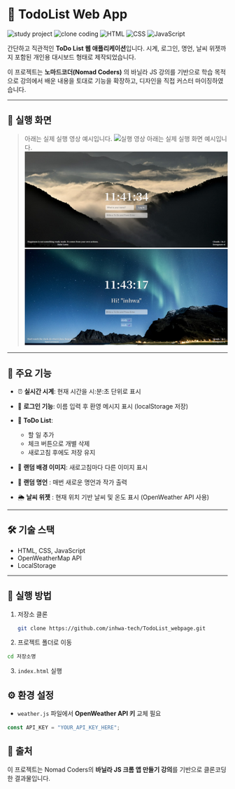 # 🌟 TodoList Web App

![study project](https://img.shields.io/badge/Project-Study-blue)
![clone coding](https://img.shields.io/badge/Clone-NomadCoders-orange)
![HTML](https://img.shields.io/badge/HTML5-E34F26?logo=html5&logoColor=white)
![CSS](https://img.shields.io/badge/CSS3-1572B6?logo=css3&logoColor=white)
![JavaScript](https://img.shields.io/badge/JavaScript-ES6+-yellow?logo=javascript&logoColor=black)

간단하고 직관적인 **ToDo List 웹 애플리케이션**입니다.
시계, 로그인, 명언, 날씨 위젯까지 포함된 개인용 대시보드 형태로 제작되었습니다.

이 프로젝트는 **노마드코더(Nomad Coders)** 의 바닐라 JS 강의를 기반으로 학습 목적으로 강의에서 배운 내용을 토대로 기능을 확장하고, 디자인을 직접 커스터 마이징하였습니다.

---

## 🎥 실행 화면
> 아래는 실제 실행 영상 예시입니다.
![실행 영상](example/example_video.gif)
> 아래는 실제 실행 화면 예시입니다.
![실행 화면](example/example_1.png)
![실행 화면](example/example_2.png)

---

## 📌 주요 기능

- ⏰ **실시간 시계**: 현재 시간을 시:분:초 단위로 표시

- 🙋 **로그인 기능**: 이름 입력 후 환영 메시지 표시 (localStorage 저장)

- 📝 **ToDo List**:

  - 할 일 추가
  - 체크 버튼으로 개별 삭제
  - 새로고침 후에도 저장 유지

- 🌈 **랜덤 배경 이미지**: 새로고침마다 다른 이미지 표시

- 💬 **랜덤 명언** : 매번 새로운 명언과 작가 출력

- 🌦 **날씨 위젯** : 현재 위치 기반 날씨 및 온도 표시 (OpenWeather API 사용)

---

## 🛠 기술 스택
- HTML, CSS, JavaScript  
- OpenWeatherMap API  
- LocalStorage

---

## 🚀 실행 방법

1. 저장소 클론
   ```bash
   git clone https://github.com/inhwa-tech/TodoList_webpage.git
   ```

2. 프로젝트 폴더로 이동
```bash
cd 저장소명
```

3. `index.html` 실행

## ⚙️ 환경 설정
- `weather.js` 파일에서 **OpenWeather API 키** 교체 필요
```javascript
const API_KEY = "YOUR_API_KEY_HERE";
```

## 📜 출처
이 프로젝트는 Nomad Coders의 **바닐라 JS 크롬 앱 만들기 강의**를 기반으로 클론코딩한 결과물입니다.

